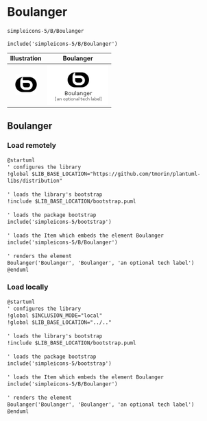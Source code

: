 # Boulanger


```text
simpleicons-5/B/Boulanger
```

```text
include('simpleicons-5/B/Boulanger')
```



| Illustration | Boulanger |
| :---: | :---: |
| ![illustration for Illustration](../../simpleicons-5/B/Boulanger.png) | ![illustration for Boulanger](../../simpleicons-5/B/Boulanger.Local.png) |




## Boulanger

### Load remotely
```plantuml
@startuml
' configures the library
!global $LIB_BASE_LOCATION="https://github.com/tmorin/plantuml-libs/distribution"

' loads the library's bootstrap
!include $LIB_BASE_LOCATION/bootstrap.puml

' loads the package bootstrap
include('simpleicons-5/bootstrap')

' loads the Item which embeds the element Boulanger
include('simpleicons-5/B/Boulanger')

' renders the element
Boulanger('Boulanger', 'Boulanger', 'an optional tech label')
@enduml
```

### Load locally
```plantuml
@startuml
' configures the library
!global $INCLUSION_MODE="local"
!global $LIB_BASE_LOCATION="../.."

' loads the library's bootstrap
!include $LIB_BASE_LOCATION/bootstrap.puml

' loads the package bootstrap
include('simpleicons-5/bootstrap')

' loads the Item which embeds the element Boulanger
include('simpleicons-5/B/Boulanger')

' renders the element
Boulanger('Boulanger', 'Boulanger', 'an optional tech label')
@enduml
```

